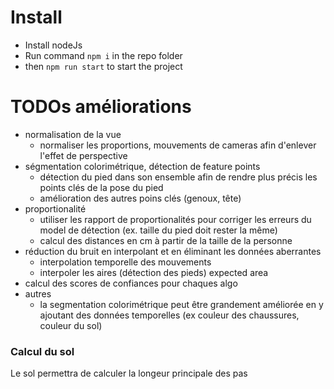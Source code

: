 # Install

* Install nodeJs
* Run command `npm i` in the repo folder
* then `npm run start` to start the project


# TODOs améliorations


* normalisation de la vue
  * normaliser les proportions, mouvements de cameras afin d'enlever l'effet de perspective
* ségmentation colorimétrique, détection de feature points
  * détection du pied dans son ensemble afin de rendre plus précis les points clés de la pose du pied
  * amélioration des autres poins clés (genoux, tête)
* proportionalité
  * utiliser les rapport de proportionalités pour corriger les erreurs du model de détection (ex. taille du pied doit rester la même)
  * calcul des distances en cm à partir de la taille de la personne
* réduction du bruit en interpolant et en éliminant les données aberrantes
  * interpolation temporelle des mouvements
  * interpoler les aires (détection des pieds) expected area
* calcul des scores de confiances pour chaques algo
* autres
  * la segmentation colorimétrique peut être grandement améliorée en y ajoutant des données temporelles (ex couleur des chaussures, couleur du sol)




### Calcul du sol

Le sol permettra de calculer la longeur principale des pas